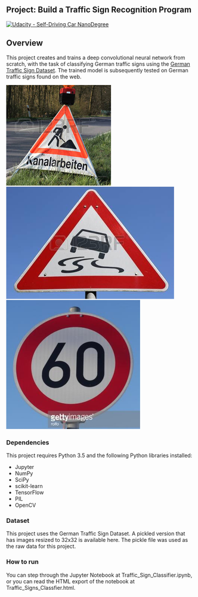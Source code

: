 ## Project: Build a Traffic Sign Recognition Program
[![Udacity - Self-Driving Car NanoDegree](https://s3.amazonaws.com/udacity-sdc/github/shield-carnd.svg)](http://www.udacity.com/drive)

Overview
---
This project creates and trains a deep convolutional neural network from scratch, with the task of classifying German traffic signs using the [German Traffic Sign Dataset](http://benchmark.ini.rub.de/?section=gtsrb&subsection=dataset). The trained model is subsequently tested on German traffic signs found on the web.

[//]: # (Image References)

[image1]: ./test_images/road_work.jpg
[image2]: ./test_images/slippery_road.jpg
[image3]: ./test_images/speed_limit_120.jpg
[image4]: ././test_images/speed_limit60.jpg

![alt text][image1] ![alt text][image2] ![alt text][image4] 

### Dependencies
This project requires Python 3.5 and the following Python libraries installed:

* Jupyter
* NumPy
* SciPy
* scikit-learn
* TensorFlow
* PIL
* OpenCV


### Dataset 

This project uses the German Traffic Sign Dataset. A pickled version that has images resized to 32x32 is available here. The pickle file was used as the raw data for this project.


### How to run

You can step through the Jupyter Notebook at Traffic_Sign_Classifier.ipynb, or you can read the HTML export of the notebook at Traffic_Signs_Classfier.html.


